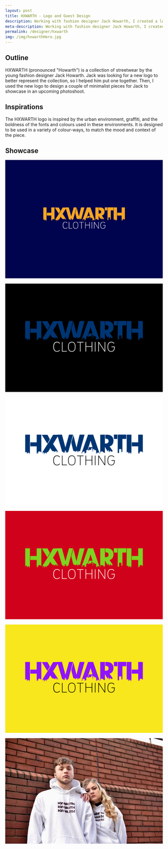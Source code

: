 ```yaml
---
layout: post
title: HXWARTH - Logo and Guest Design
description: Working with fashion designer Jack Howarth, I created a logo and minimalist hoodie designs for his HXWARTH range of clothing.
meta-description: Working with fashion designer Jack Howarth, I created a logo and minimalist hoodie designs for his HXWARTH range of clothing.
permalink: /designer/hxwarth
img: /img/hxwarthHero.jpg
---
```


## Outline

HXWARTH (pronounced "Howarth") is a collection of streetwear by the young fashion designer Jack Howarth. Jack was looking for a new logo to better represent the collection, so I helped him put one together. Then, I used the new logo to design a couple of minimalist pieces for Jack to showcase in an upcoming photoshoot.

## Inspirations

The HXWARTH logo is inspired by the urban environment, graffiti, and the boldness of the fonts and colours used in these environments. It is designed to be used in a variety of colour-ways, to match the mood and context of the piece.

## Showcase

![HXWARTH Orange logo on royal blue background](/img/hxwarth/orangeblue.png)

![HXWARTH blue logo on black](/img/hxwarth/blueblack.png)

![HXWARTH blue logo on white background](/img/hxwarth/bluewhite.png)

![HXWARTH green logo on red background](/img/hxwarth/greenred.png)

![HXWARTH purple logo on yellow background](/img/hxwarth/purpleyellow.png)

![HXWARTH layered logo on white hoodies worn by Jack Howarth and Chealsie Wild](/img/hxwarth/layeredworn.jpg)
